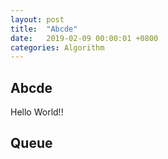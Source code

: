 ```yaml
---
layout: post
title:  "Abcde"
date:   2019-02-09 00:00:01 +0800
categories: Algorithm
---
```


## Abcde
Hello World!!

## Queue